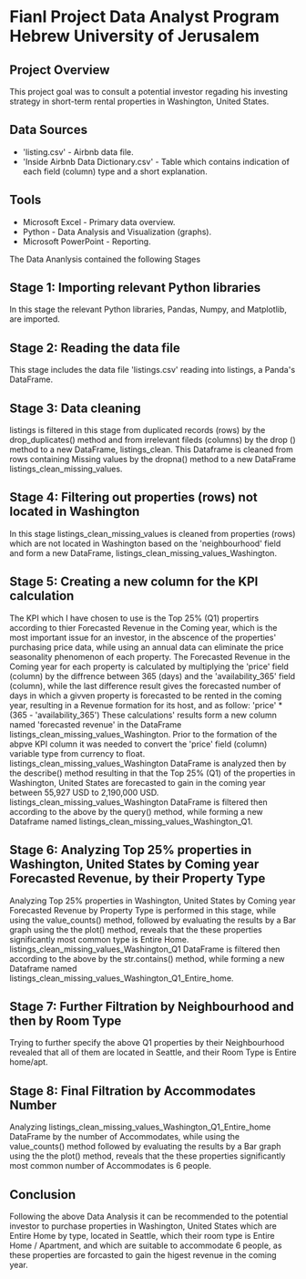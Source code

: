 # Fianl Project Data Analyst Program Hebrew University of Jerusalem

## Project Overview
This project goal was to consult a potential investor regading his investing strategy in short-term rental properties in Washington, United States. 

## Data Sources
 - 'listing.csv' - Airbnb data file.
 - 'Inside Airbnb Data Dictionary.csv' - Table which contains indication of each field (column) type and a short explanation.

## Tools
- Microsoft Excel - Primary data overview.
- Python - Data Analysis and Visualization (graphs).
- Microsoft PowerPoint - Reporting. 


The Data Ananlysis contained the following Stages
## Stage 1: Importing relevant Python libraries
In this stage the relevant Python libraries, Pandas, Numpy, and Matplotlib, are imported.

## Stage 2: Reading the data file
This stage includes the data file 'listings.csv' reading into listings, a Panda's DataFrame.

## Stage 3: Data cleaning
listings is filtered in this stage from duplicated records (rows) by the drop_duplicates() method and from irrelevant fileds (columns) by the drop () method
to a new DataFrame, listings_clean. This Dataframe is cleaned from rows containing Missing values by the dropna() method to a new DataFrame 
listings_clean_missing_values.

## Stage 4: Filtering out properties (rows) not located in Washington
In this stage listings_clean_missing_values is cleaned from properties (rows) which are not located in Washington based on the 'neighbourhood' field and form a new 
DataFrame, listings_clean_missing_values_Washington.

## Stage 5: Creating a new column for the KPI calculation
The KPI which I have chosen to use is the Top 25% (Q1) propertirs according to thier Forecasted Revenue in the Coming year, which is the most important issue for
an investor, in the abscence of the properties'
purchasing price data, while using an annual data can eliminate the price seasonality phenomenon of each property. 
The Forecasted Revenue in the Coming year for each property is calculated by multiplying the 'price' field (column) by the diffrence between 365 (days) and the
'availability_365' field (column), while the 
last difference result gives the forecasted number of days in which a givven property is forecasted to be rented in the coming year, resulting in a Revenue 
formation for its host, and as follow:
'price' * (365 - 'availability_365')
These calculations' results form a new column named 'forecasted revenue' in the DataFrame listings_clean_missing_values_Washington. 
Prior to the formation of the abpve KPI column it was needed to convert the 'price' field (column) variable type from currency to float.
listings_clean_missing_values_Washington DataFrame is analyzed then by the describe() method resulting in that the Top 25% (Q1) of the properties in Washington, 
United States are forecasted to gain
in the coming year between 55,927 USD to 2,190,000 USD.
listings_clean_missing_values_Washington DataFrame is filtered then according to the above by the query() method, while forming a new Dataframe named 
listings_clean_missing_values_Washington_Q1.

## Stage 6: Analyzing Top 25% properties in Washington, United States by Coming year Forecasted Revenue, by their Property Type
Analyzing Top 25% properties in Washington, United States by Coming year Forecasted Revenue by Property Type is performed in this stage, while using the
value_counts() method, followed by evaluating the results by a Bar graph using the the plot() method, reveals that the these properties significantly most 
common type is Entire Home. listings_clean_missing_values_Washington_Q1 DataFrame is filtered then according to the above by the str.contains() method, while
forming a new Dataframe named listings_clean_missing_values_Washington_Q1_Entire_home. 

## Stage 7: Further Filtration by Neighbourhood and then by Room Type
Trying to further specify the above Q1 properties by their Neighbourhood revealed that all of them are located in Seattle, and their Room Type is Entire home/apt.

## Stage 8: Final Filtration by Accommodates Number
Analyzing listings_clean_missing_values_Washington_Q1_Entire_home DataFrame by the number of Accommodates, while using the value_counts() method followed by 
evaluating the results by a Bar graph using the the plot() method, reveals that the these properties significantly most common number of Accommodates is 6 people.

## Conclusion
Following the above Data Analysis it can be recommended to the potential investor to purchase properties in Washington, United States which are Entire Home by
type, located in Seattle, which their room type is Entire Home / Apartment, and which are suitable to accommodate 6 people, as these properties are forcasted to
gain the higest revenue in the coming year.
